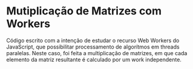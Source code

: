 # Mutiplicação de Matrizes com Workers

Código escrito com a intenção de estudar o recurso Web Workers do JavaScript, que possibilitar processamento de algorítmos em threads paralelas. Neste caso, foi feita a multiplicação de matrizes, em que cada elemento da matriz resultante é calculado por um work independente.
